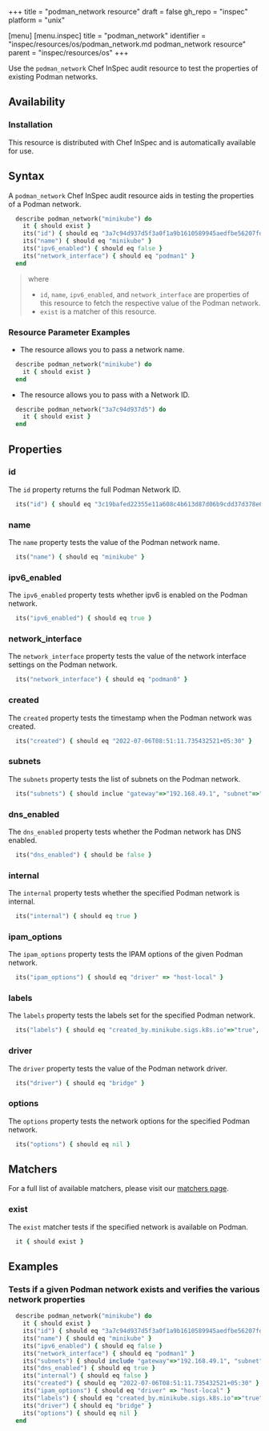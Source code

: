 +++
title = "podman_network resource"
draft = false
gh_repo = "inspec"
platform = "unix"

[menu]
  [menu.inspec]
    title = "podman_network"
    identifier = "inspec/resources/os/podman_network.md podman_network resource"
    parent = "inspec/resources/os"
+++

Use the `podman_network` Chef InSpec audit resource to test the properties of existing Podman networks.

## Availability

### Installation

This resource is distributed with Chef InSpec and is automatically available for use.

## Syntax

A `podman_network` Chef InSpec audit resource aids in testing the properties of a Podman network.

```ruby
  describe podman_network("minikube") do
    it { should exist }
    its("id") { should eq "3a7c94d937d5f3a0f1a9b1610589945aedfbe56207fd5d32fc8154aa1a8b007f" }
    its("name") { should eq "minikube" }
    its("ipv6_enabled") { should eq false }
    its("network_interface") { should eq "podman1" }
  end
```

> where
>
> - `id`, `name`, `ipv6_enabled`, and `network_interface` are properties of this resource to fetch the respective value of the Podman network.
> - `exist` is a matcher of this resource.

### Resource Parameter Examples

- The resource allows you to pass a network name.

```ruby
  describe podman_network("minikube") do
    it { should exist }
  end
```

- The resource allows you to pass with a Network ID.

```ruby
  describe podman_network("3a7c94d937d5") do
    it { should exist }
  end
```

## Properties

### id

The `id` property returns the full Podman Network ID.

```ruby
  its("id") { should eq "3c19bafed22355e11a608c4b613d87d06b9cdd37d378e6e0176cbc8e7144d5c6" }
```

### name

The `name` property tests the value of the Podman network name.

```ruby
  its("name") { should eq "minikube" }
```

### ipv6_enabled

The `ipv6_enabled` property tests whether ipv6 is enabled on the Podman network.

```ruby
  its("ipv6_enabled") { should eq true }
```

### network_interface

The `network_interface` property tests the value of the network interface settings on the Podman network.

```ruby
  its("network_interface") { should eq "podman0" }
```

### created

The `created` property tests the timestamp when the Podman network was created.

```ruby
  its("created") { should eq "2022-07-06T08:51:11.735432521+05:30" }
```

### subnets

The `subnets` property tests the list of subnets on the Podman network.

```ruby
  its("subnets") { should inclue "gateway"=>"192.168.49.1", "subnet"=>"192.168.49.0/24" }
```

### dns_enabled

The `dns_enabled` property tests whether the Podman network has DNS enabled.

```ruby
  its("dns_enabled") { should be false }
```

### internal

The `internal` property tests whether the specified Podman network is internal.

```ruby
  its("internal") { should eq true }
```

### ipam_options

The `ipam_options` property tests the IPAM options of the given Podman network.

```ruby
  its("ipam_options") { should eq "driver" => "host-local" }
```

### labels

The `labels` property tests the labels set for the specified Podman network.

```ruby
  its("labels") { should eq "created_by.minikube.sigs.k8s.io"=>"true", "name.minikube.sigs.k8s.io"=>"minikube" }
```

### driver

The `driver` property tests the value of the Podman network driver.

```ruby
  its("driver") { should eq "bridge" }
```

### options

The `options` property tests the network options for the specified Podman network.

```ruby
  its("options") { should eq nil }
```

## Matchers

For a full list of available matchers, please visit our [matchers page](/inspec/matchers/).

### exist

The `exist` matcher tests if the specified network is available on Podman.

```ruby
  it { should exist }
```

## Examples

### Tests if a given Podman network exists and verifies the various network properties

```ruby
  describe podman_network("minikube") do
    it { should exist }
    its("id") { should eq "3a7c94d937d5f3a0f1a9b1610589945aedfbe56207fd5d32fc8154aa1a8b007f" }
    its("name") { should eq "minikube" }
    its("ipv6_enabled") { should eq false }
    its("network_interface") { should eq "podman1" }
    its("subnets") { should include "gateway"=>"192.168.49.1", "subnet"=>"192.168.49.0/24" }
    its("dns_enabled") { should eq true }
    its("internal") { should eq false }
    its("created") { should eq "2022-07-06T08:51:11.735432521+05:30" }
    its("ipam_options") { should eq "driver" => "host-local" }
    its("labels") { should eq "created_by.minikube.sigs.k8s.io"=>"true", "name.minikube.sigs.k8s.io"=>"minikube" }
    its("driver") { should eq "bridge" }
    its("options") { should eq nil }
  end
```
